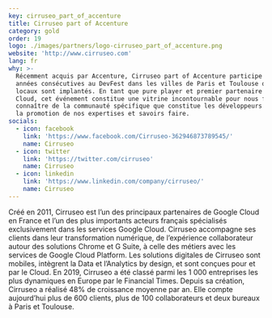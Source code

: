 ```yaml
---
key: cirruseo_part_of_accenture
title: Cirruseo part of Accenture
category: gold
order: 19
logo: ./images/partners/logo-cirruseo_part_of_accenture.png
website: 'http://www.cirruseo.com'
lang: fr
why: >-
  Récemment acquis par Accenture, Cirruseo part of Accenture participe depuis 4
  années consécutives au DevFest dans les villes de Paris et Toulouse où nos
  locaux sont implantés. En tant que pure player et premier partenaire Google
  Cloud, cet événement constitue une vitrine incontournable pour nous faire
  connaître de la communauté spécifique que constitue les développeurs et faire
  la promotion de nos expertises et savoirs faire.
socials:
  - icon: facebook
    link: 'https://www.facebook.com/Cirruseo-362946873789545/'
    name: Cirruseo
  - icon: twitter
    link: 'https://twitter.com/cirruseo'
    name: Cirruseo
  - icon: linkedin
    link: 'https://www.linkedin.com/company/cirruseo/'
    name: Cirruseo
---
```

Créé en 2011, Cirruseo est l’un des principaux partenaires de Google Cloud en France et l’un des plus importants acteurs français spécialisés exclusivement dans les services Google Cloud. Cirruseo accompagne ses clients dans leur transformation numérique, de l’expérience collaborateur autour des solutions Chrome et G Suite, à celle des métiers avec les services de Google Cloud Platform. Les solutions digitales de Cirruseo sont mobiles, intègrent la Data et l’Analytics by design, et sont conçues pour et par le Cloud. En 2019, Cirruseo a été classé parmi les 1 000 entreprises les plus dynamiques en Europe par le Financial Times. Depuis sa création, Cirruseo a réalisé 48% de croissance moyenne par an. Elle compte aujourd’hui plus de 600 clients, plus de 100 collaborateurs et deux bureaux à Paris et Toulouse. 

